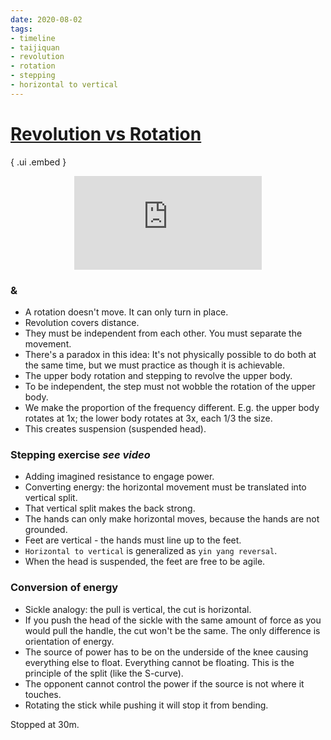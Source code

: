 ```yaml
---
date: 2020-08-02
tags:
- timeline
- taijiquan
- revolution
- rotation
- stepping
- horizontal to vertical
---
```


# [Revolution vs Rotation](http://practicalmethod.com/2010/11/revolution-vs-rotation-online-video/)

{ .ui .embed }
<div style="text-align: center;"><iframe src="https://www.youtube.com/embed/5qfPmUz-eWU" frameborder="0" allow="accelerometer; autoplay; encrypted-media; gyroscope; picture-in-picture" allowfullscreen></iframe></div>

### <rotation> & <revolution>
* A rotation doesn't move.  It can only turn in place.
* Revolution covers distance.
* They must be independent from each other.  You must separate the movement.
* There's a paradox in this idea:  It's not physically possible to do both at the same time, but we must practice as though it is achievable.
* The upper body rotation and stepping to revolve the upper body.
* To be independent, the step must not wobble the rotation of the upper body.
* We make the proportion of the frequency different.  E.g. the upper body rotates at 1x; the lower body rotates at 3x, each 1/3 the size.
* This creates suspension (suspended head).

### Stepping exercise *see video*
* Adding imagined resistance to engage power.
* Converting energy: the horizontal movement must be translated into vertical split.
* That vertical split makes the back strong.
* The hands can only make horizontal moves, because the hands are not grounded.
* Feet are vertical - the hands must line up to the feet.
* `Horizontal to vertical` is generalized as `yin yang reversal`.
* When the head is suspended, the feet are free to be agile.

### Conversion of energy
* Sickle analogy: the pull is vertical, the cut is horizontal.
* If you push the head of the sickle with the same amount of force as you would pull the handle, the cut won't be the same.  The only difference is orientation of energy.
* The source of power has to be on the underside of the knee causing everything else to float.  Everything cannot be floating.  This is the principle of the split (like the S-curve).
* The opponent cannot control the power if the source is not where it touches.
* Rotating the stick while pushing it will stop it from bending.

Stopped at 30m.
